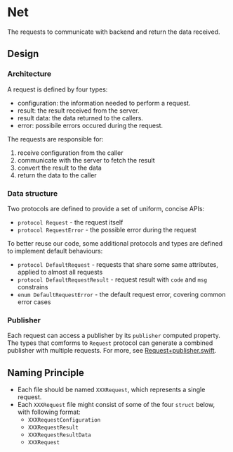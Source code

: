 # Net

The requests to communicate with backend and return the data received.

## Design

### Architecture

A request is defined by four types:
- configuration: the information needed to perform a request.
- result: the result received from the server.
- result data: the data returned to the callers.
- error: possibile errors occured during the request.

The requests are responsible for:
1. receive configuration from the caller
2. communicate with the server to fetch the result
3. convert the result to the data
4. return the data to the caller

### Data structure

Two protocols are defined to provide a set of uniform, concise APIs:

-  `protocol Request` - the request itself
-  `protocol RequestError` - the possible error during the request

To better reuse our code, some additional protocols and types are defined to implement default behaviours:

- `protocol DefaultRequest` -  requests that share some same attributes, applied to almost all requests
- `protocol DefaultRequestResult` - request result with `code` and `msg` constrains
- `enum DefaultRequestError` - the default request error, covering common error cases

### Publisher

Each request can access a publisher by its `publisher` computed property. The types that comforms to `Request` protocol can generate a combined publisher with multiple requests. For more, see [Request+publisher.swift](Request+publisher.swift).

## Naming Principle

- Each file should be named  `XXXRequest`, which represents a single request.
- Each `XXXRequest` file might consist of some of the four  `struct` below, with following format:
    - `XXXRequestConfiguration`
    - `XXXRequestResult`
    - `XXXRequestResultData`
    - `XXXRequest`
